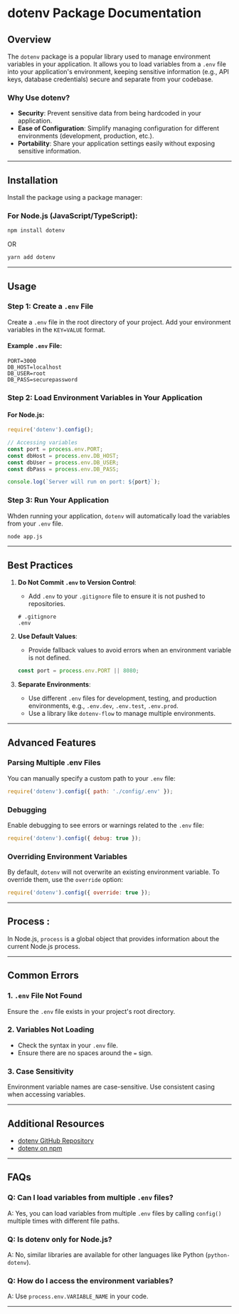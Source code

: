 # dotenv Package Documentation

## Overview

The `dotenv` package is a popular library used to manage environment variables in your application. It allows you to load variables from a `.env` file into your application's environment, keeping sensitive information (e.g., API keys, database credentials) secure and separate from your codebase.

### Why Use dotenv?

- **Security**: Prevent sensitive data from being hardcoded in your application.
- **Ease of Configuration**: Simplify managing configuration for different environments (development, production, etc.).
- **Portability**: Share your application settings easily without exposing sensitive information.

---

## Installation

Install the package using a package manager:


### For Node.js (JavaScript/TypeScript):

```bash
npm install dotenv
```

OR

```bash
yarn add dotenv
```

---

## Usage

### Step 1: Create a `.env` File

Create a `.env` file in the root directory of your project. Add your environment variables in the `KEY=VALUE` format.

#### Example `.env` File:

```
PORT=3000
DB_HOST=localhost
DB_USER=root
DB_PASS=securepassword
```

### Step 2: Load Environment Variables in Your Application

#### For Node.js:

```javascript
require('dotenv').config();

// Accessing variables
const port = process.env.PORT;
const dbHost = process.env.DB_HOST;
const dbUser = process.env.DB_USER;
const dbPass = process.env.DB_PASS;

console.log(`Server will run on port: ${port}`);
```

### Step 3: Run Your Application

Whden running your application, `dotenv` will automatically load the variables from your `.env` file.

```bash
node app.js
```

---

## Best Practices

1. **Do Not Commit ****`.env`**** to Version Control**:
    
    - Add `.env` to your `.gitignore` file to ensure it is not pushed to repositories.
    
    ```
    # .gitignore
    .env
    ```
    
2. **Use Default Values**:
    
    - Provide fallback values to avoid errors when an environment variable is not defined.
    
    ```javascript
    const port = process.env.PORT || 8080;
    ```
    
3. **Separate Environments**:
    
    - Use different `.env` files for development, testing, and production environments, e.g., `.env.dev`, `.env.test`, `.env.prod`.
    - Use a library like `dotenv-flow` to manage multiple environments.

---

## Advanced Features

### Parsing Multiple .env Files

You can manually specify a custom path to your `.env` file:

```javascript
require('dotenv').config({ path: './config/.env' });
```

### Debugging

Enable debugging to see errors or warnings related to the `.env` file:

```javascript
require('dotenv').config({ debug: true });
```

### Overriding Environment Variables

By default, `dotenv` will not overwrite an existing environment variable. To override them, use the `override` option:

```javascript
require('dotenv').config({ override: true });
```
---
## Process :
In Node.js, `process` is a global object that provides information about the current Node.js process.

---

## Common Errors

### 1. `.env` File Not Found

Ensure the `.env` file exists in your project's root directory.

### 2. Variables Not Loading

- Check the syntax in your `.env` file.
- Ensure there are no spaces around the `=` sign.

### 3. Case Sensitivity

Environment variable names are case-sensitive. Use consistent casing when accessing variables.

---

## Additional Resources

- [dotenv GitHub Repository](https://github.com/motdotla/dotenv)
- [dotenv on npm](https://www.npmjs.com/package/dotenv)

---

## FAQs

### Q: Can I load variables from multiple `.env` files?

A: Yes, you can load variables from multiple `.env` files by calling `config()` multiple times with different file paths.

### Q: Is dotenv only for Node.js?

A: No, similar libraries are available for other languages like Python (`python-dotenv`).

### Q: How do I access the environment variables?

A: Use `process.env.VARIABLE_NAME` in your code.

---


